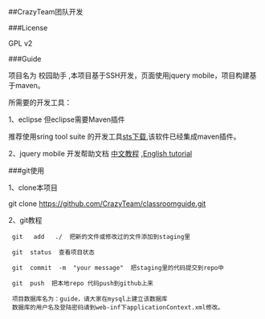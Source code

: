 ##CrazyTeam团队开发

###License

  GPL v2

###Guide

项目名为 校园助手 ,本项目基于SSH开发，页面使用jquery mobile，项目构建基于maven。

所需要的开发工具：

1、eclipse 但eclipse需要Maven插件
    
推荐使用sring tool suite 的开发工具[sts下载](http://www.springsource.org/downloads/sts-ggts),该软件已经集成maven插件。
    
2、jquery mobile 开发帮助文档  [中文教程](http://www.jqmapi.com/) ,[English tutorial](http://jquerymobile.com/)

###git使用

1、clone本项目

   git clone https://github.com/CrazyTeam/classroomguide.git

2、git教程

     git   add   ./  把新的文件或修改过的文件添加到staging里

     git  status  查看项目状态
     
     git  commit  -m  "your message"  把staging里的代码提交到repo中
     
     git  push  把本地repo 代码push到github上来
     
     项目数据库名为：guide，请大家在mysql上建立该数据库
     数据库的用户名及登陆密码请到web-inf下applicationContext.xml修改。
     

    
    

